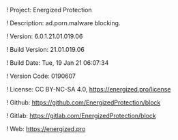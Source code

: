 ! Project: Energized Protection

! Description: ad.porn.malware blocking.

! Version: 6.0.1.21.01.019.06

! Build Version: 21.01.019.06

! Build Date: Tue, 19 Jan 21 06:07:34

! Version Code: 0190607

! License: CC BY-NC-SA 4.0, https://energized.pro/license

! Github: https://github.com/EnergizedProtection/block

! Gitlab: https://gitlab.com/EnergizedProtection/block


! Web: https://energized.pro
